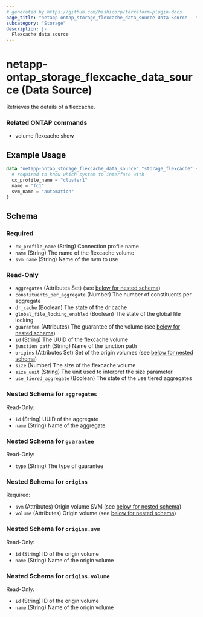 ```yaml
---
# generated by https://github.com/hashicorp/terraform-plugin-docs
page_title: "netapp-ontap_storage_flexcache_data_source Data Source - terraform-provider-netapp-ontap"
subcategory: "Storage"
description: |-
  Flexcache data source
---
```


# netapp-ontap_storage_flexcache_data_source (Data Source)

Retrieves the details of a flexcache.

### Related ONTAP commands
* volume flexcache show

## Example Usage
```terraform
data "netapp-ontap_storage_flexcache_data_source" "storage_flexcache" {
  # required to know which system to interface with
  cx_profile_name = "cluster1"
  name = "fc1"
  svm_name = "automation"
}
```


<!-- schema generated by tfplugindocs -->
## Schema

### Required

- `cx_profile_name` (String) Connection profile name
- `name` (String) The name of the flexcache volume
- `svm_name` (String) Name of the svm to use

### Read-Only

- `aggregates` (Attributes Set) (see [below for nested schema](#nestedatt--aggregates))
- `constituents_per_aggregate` (Number) The number of constituents per aggregate
- `dr_cache` (Boolean) The state of the dr cache
- `global_file_locking_enabled` (Boolean) The state of the global file locking
- `guarantee` (Attributes) The guarantee of the volume (see [below for nested schema](#nestedatt--guarantee))
- `id` (String) The UUID of the flexcache volume
- `junction_path` (String) Name of the junction path
- `origins` (Attributes Set) Set of the origin volumes (see [below for nested schema](#nestedatt--origins))
- `size` (Number) The size of the flexcache volume
- `size_unit` (String) The unit used to interpret the size parameter
- `use_tiered_aggregate` (Boolean) The state of the use tiered aggregates

<a id="nestedatt--aggregates"></a>
### Nested Schema for `aggregates`

Read-Only:

- `id` (String) UUID of the aggregate
- `name` (String) Name of the aggregate


<a id="nestedatt--guarantee"></a>
### Nested Schema for `guarantee`

Read-Only:

- `type` (String) The type of guarantee


<a id="nestedatt--origins"></a>
### Nested Schema for `origins`

Required:

- `svm` (Attributes) Origin volume SVM (see [below for nested schema](#nestedatt--origins--svm))
- `volume` (Attributes) Origin volume (see [below for nested schema](#nestedatt--origins--volume))

<a id="nestedatt--origins--svm"></a>
### Nested Schema for `origins.svm`

Read-Only:

- `id` (String) ID of the origin volume
- `name` (String) Name of the origin volume


<a id="nestedatt--origins--volume"></a>
### Nested Schema for `origins.volume`

Read-Only:

- `id` (String) ID of the origin volume
- `name` (String) Name of the origin volume


